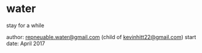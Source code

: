 # water
stay for a while

author:     repneuable.water@gmail.com (child of kevinhitt22@gmail.com)
start date: April 2017  
